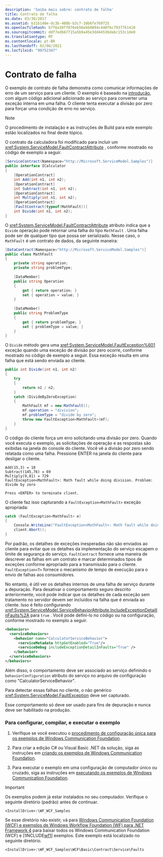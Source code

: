 ```yaml
---
description: 'Saiba mais sobre: contrato de falha'
title: Contrato de falha
ms.date: 03/30/2017
ms.assetid: b31b140e-dc3b-408b-b3c7-10b6fe769725
ms.openlocfilehash: b7f6a30ff076eb56ebb0894c440fbc7937761410
ms.sourcegitcommit: ddf7edb67715a5b9a45e3dd44536dabc153c1de0
ms.translationtype: MT
ms.contentlocale: pt-BR
ms.lasthandoff: 02/06/2021
ms.locfileid: "99752347"
---
```

# <a name="fault-contract"></a>Contrato de falha

O exemplo de contrato de falha demonstra como comunicar informações de erro de um serviço para um cliente. O exemplo é baseado na [introdução](getting-started-sample.md), com algum código adicional adicionado ao serviço para converter uma exceção interna em uma falha. O cliente tenta executar a divisão por zero para forçar uma condição de erro no serviço.  
  
> [!NOTE]
> O procedimento de instalação e as instruções de Build para este exemplo estão localizados no final deste tópico.  
  
 O contrato da calculadora foi modificado para incluir um <xref:System.ServiceModel.FaultContractAttribute> , conforme mostrado no código de exemplo a seguir.  
  
```csharp
[ServiceContract(Namespace="http://Microsoft.ServiceModel.Samples")]  
public interface ICalculator  
{  
    [OperationContract]  
    int Add(int n1, int n2);  
    [OperationContract]  
    int Subtract(int n1, int n2);  
    [OperationContract]  
    int Multiply(int n1, int n2);  
    [OperationContract]  
    [FaultContract(typeof(MathFault))]  
    int Divide(int n1, int n2);  
}  
```  
  
 O <xref:System.ServiceModel.FaultContractAttribute> atributo indica que a `Divide` operação pode retornar uma falha do tipo `MathFault` . Uma falha pode ser de qualquer tipo que possa ser serializado. Nesse caso, o `MathFault` é um contrato de dados, da seguinte maneira:  
  
```csharp
[DataContract(Namespace="http://Microsoft.ServiceModel.Samples")]  
public class MathFault  
{
    private string operation;  
    private string problemType;  
  
    [DataMember]  
    public string Operation  
    {  
        get { return operation; }  
        set { operation = value; }  
    }  
  
    [DataMember]
    public string ProblemType  
    {  
        get { return problemType; }  
        set { problemType = value; }  
    }  
}  
```  
  
 O `Divide` método gera uma <xref:System.ServiceModel.FaultException%601> exceção quando uma exceção de divisão por zero ocorre, conforme mostrado no código de exemplo a seguir. Essa exceção resulta em uma falha que está sendo enviada ao cliente.  
  
```csharp
public int Divide(int n1, int n2)  
{  
    try  
    {  
        return n1 / n2;  
    }  
    catch (DivideByZeroException)  
    {  
        MathFault mf = new MathFault();  
        mf.operation = "division";  
        mf.problemType = "divide by zero";  
        throw new FaultException<MathFault>(mf);  
    }  
}  
```  
  
 O código do cliente força um erro solicitando uma divisão por zero. Quando você executa o exemplo, as solicitações de operação e as respostas são exibidas na janela do console do cliente. Você vê a divisão por zero sendo relatada como uma falha. Pressione ENTER na janela do cliente para desligar o cliente.  
  
```console  
Add(15,3) = 18  
Subtract(145,76) = 69  
Multiply(9,81) = 729  
FaultException<MathFault>: Math fault while doing division. Problem: divide by zero  
  
Press <ENTER> to terminate client.  
```  
  
 O cliente faz isso capturando a `FaultException<MathFault>` exceção apropriada:  
  
```csharp
catch (FaultException<MathFault> e)  
{  
    Console.WriteLine("FaultException<MathFault>: Math fault while doing " + e.Detail.operation + ". Problem: " + e.Detail.problemType);  
    client.Abort();  
}  
```  
  
 Por padrão, os detalhes de exceções inesperadas não são enviados ao cliente para evitar que os detalhes da implementação do serviço escapem o limite de segurança do serviço. `FaultContract` fornece uma maneira de descrever as falhas em um contrato e marcar determinados tipos de exceções conforme apropriado para a transmissão para o cliente. `FaultException<T>` fornece o mecanismo de tempo de execução para o envio de falhas aos consumidores.  
  
 No entanto, é útil ver os detalhes internos de uma falha de serviço durante a depuração. Para desativar o comportamento seguro descrito anteriormente, você pode indicar que os detalhes de cada exceção sem tratamento no servidor devem ser incluídos na falha que é enviada ao cliente. Isso é feito configurando <xref:System.ServiceModel.ServiceBehaviorAttribute.IncludeExceptionDetailInFaults%2A> para `true` . Você pode defini-lo no código ou na configuração, conforme mostrado no exemplo a seguir.  
  
```xml  
<behaviors>  
  <serviceBehaviors>  
    <behavior name="CalculatorServiceBehavior">  
      <serviceMetadata httpGetEnabled="True"/>  
      <serviceDebug includeExceptionDetailInFaults="True" />  
    </behavior>  
  </serviceBehaviors>  
</behaviors>  
```  
  
 Além disso, o comportamento deve ser associado ao serviço definindo o `behaviorConfiguration` atributo do serviço no arquivo de configuração como "CalculatorServiceBehavior".  
  
 Para detectar essas falhas no cliente, o não genérico <xref:System.ServiceModel.FaultException> deve ser capturado.  
  
 Esse comportamento só deve ser usado para fins de depuração e nunca deve ser habilitado na produção.  
  
### <a name="to-set-up-build-and-run-the-sample"></a>Para configurar, compilar, e executar o exemplo  
  
1. Verifique se você executou o [procedimento de configuração única para os exemplos de Windows Communication Foundation](one-time-setup-procedure-for-the-wcf-samples.md).  
  
2. Para criar a edição C# ou Visual Basic .NET da solução, siga as instruções em [criando os exemplos de Windows Communication Foundation](building-the-samples.md).  
  
3. Para executar o exemplo em uma configuração de computador único ou cruzado, siga as instruções em [executando os exemplos de Windows Communication Foundation](running-the-samples.md).  
  
> [!IMPORTANT]
> Os exemplos podem já estar instalados no seu computador. Verifique o seguinte diretório (padrão) antes de continuar.  
>
> `<InstallDrive>:\WF_WCF_Samples`  
>
> Se esse diretório não existir, vá para [Windows Communication Foundation (WCF) e exemplos de Windows Workflow Foundation (WF) para .NET Framework 4](https://www.microsoft.com/download/details.aspx?id=21459) para baixar todos os Windows Communication Foundation (WCF) e [!INCLUDE[wf1](../../../../includes/wf1-md.md)] exemplos. Este exemplo está localizado no seguinte diretório.  
>
> `<InstallDrive>:\WF_WCF_Samples\WCF\Basic\Contract\Service\Faults`  
